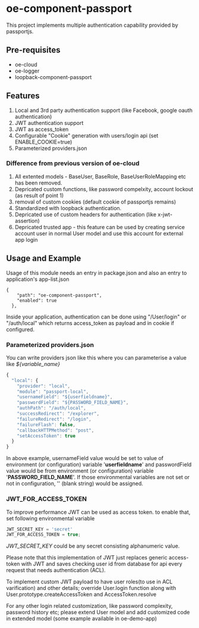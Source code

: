 # oe-component-passport

This project implements multiple authentication capability provided by passportjs.

## Pre-requisites

* oe-cloud 
* oe-logger
* loopback-component-passport


## Features

1. Local and 3rd party authentication support (like Facebook, google oauth authentication)
2. JWT authentication support
3. JWT as access_token
4. Configurable "Cookie" generation with users/login api (set ENABLE_COOKIE=true)
5. Parameterized providers.json

### Difference from previous version of oe-cloud

1. All extented models - BaseUser, BaseRole, BaseUserRoleMapping etc has been removed. 
2. Depricated custom functions, like password compelxity, account lockout (as result of point 1)
3. removal of custom cookies (default cookie of passportjs remains)
4. Standardized with loopback authentication.
5. Depricated use of custom headers for authentication (like x-jwt-assertion)
6. Depricated trusted app - this feature can be used by creating service account user in normal User model and use this account for external app login


## Usage and Example

Usage of this module needs an entry in package.json and also an entry to application's app-list.json 
```
{
    "path": "oe-component-passport",
    "enabled": true
  },
```

Inside your application, authentication can be done using "/User/login" or "/auth/local" which returns access_token as payload and in cookie if configured.

### Parameterized providers.json

You can write providers json like this where you can parameterise a value like *${variable_name}*

``` javascript
{
  "local": {
    "provider": "local",
    "module": "passport-local",
    "usernameField": "${userfieldname}",
    "passwordField": "${PASSWORD_FIELD_NAME}",
    "authPath": "/auth/local",
    "successRedirect": "/explorer",
    "failureRedirect": "/login",
    "failureFlash": false,
    "callbackHTTPMethod": "post",
    "setAccessToken": true
  }
}

```
In above example, usernameField value would be set to value of environment (or configuration) variable '**userfieldname**' and passwordField value would be from environment (or configuration) variable '**PASSWORD_FIELD_NAME**'. If those environmental variables are not set or not in configuration, '' (blank string) would be assigned.

### JWT_FOR_ACCESS_TOKEN
To improve performance JWT can be used as access token. to enable that, set following environmental variable
``` javascript
JWT_SECRET_KEY = 'secret'
JWT_FOR_ACCESS_TOKEN = true;
```
*JWT_SECRET_KEY* could be any secret consisting alphanumeric value.


Please note that this implementation of JWT just replaces generic access-token with JWT and saves checking user id from database for api every request that needs authentication (ACL). 

To implement custom JWT payload to have user roles(to use in ACL varification) and other details; override User.login function along with User.prototype.createAccessToken and AccessToken.resolve

For any other login related customization, like password complexity, password history etc; please extend User model and add customized code in extended model (some example available in oe-demo-app)









